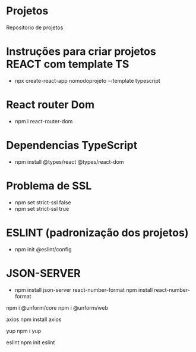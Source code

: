 # Projetos
 Repositorio de projetos

# Instruções para criar projetos REACT com template TS
- npx create-react-app nomodoprojeto --template typescript

# React router Dom
- npm i react-router-dom

# Dependencias TypeScript
- npm install @types/react @types/react-dom

# Problema de SSL
- npm set strict-ssl false
- npm set strict-ssl true

# ESLINT (padronização dos projetos)
- npm init @eslint/config

# JSON-SERVER
- npm install json-server
react-number-format
npm install react-number-format

npm i @unform/core
npm i @unform/web

axios 
npm install axios

yup
npm i yup

eslint
npm init eslint